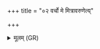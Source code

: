 +++
title = "०२ वर्चो मे मित्रावरुणेत्य्"

+++
<details><summary>मूलम् (GR)</summary>

+++(PSK 20.25.2; PS 19.24.14 is repeated)+++वर्चो मे मित्रावरुणेत्य् एका ॥
</details>